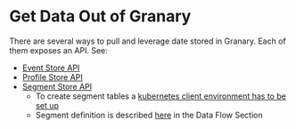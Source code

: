 # Get Data Out of Granary

There are several ways to pull and leverage date stored in Granary. Each of them exposes an API. See:

* [Event Store API](../../developer-reference/api-reference/event-store-api.md)
* [Profile Store API](../../developer-reference/api-reference/profile-store-api.md)
* [Segment Store API](../../operator-reference/installation/segment-store-api.md)
  * To create segment tables a [kubernetes client environment has to be set up](../../operator-reference/installation/kubernetes-client-environment-set-up.md)
  * Segment definition is described [here](../../developer-reference/dataflow/segment-store/segment-table-creation.md) in the Data Flow Section



